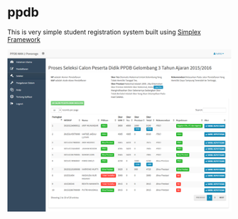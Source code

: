 # ppdb
This is very simple student registration system built using [Simplex Framework](https://github.com/Bladefidz/Simplex)

![screenshot](ppdb.png)
